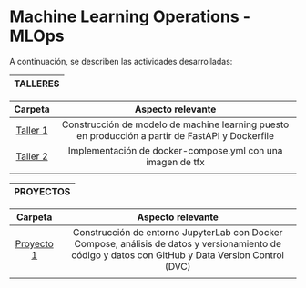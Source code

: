 # Machine Learning Operations - MLOps

A continuación, se describen las actividades desarrolladas:

|**TALLERES**|
| :-:| 

|Carpeta| Aspecto relevante |
| :-: |:-: |
| [Taller 1](https://github.com/thonybossa/MLOPS/tree/main/Taller_1)| Construcción de modelo de machine learning puesto en producción a partir de FastAPI y Dockerfile |
| [Taller 2](https://github.com/thonybossa/MLOPS/tree/main/Taller_2) | Implementación de docker-compose.yml con una imagen de tfx |
| | |


|**PROYECTOS**|
| :-:| 

|Carpeta| Aspecto relevante |
| :-: |:-: |
| [Proyecto 1](https://github.com/thonybossa/MLOPS/tree/main/Proyecto_1)| Construcción de entorno JupyterLab con Docker Compose, análisis de datos y versionamiento de código y datos con GitHub y Data Version Control (DVC) |
| | |

